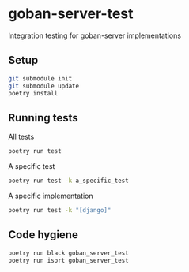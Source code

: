 # goban-server-test
Integration testing for goban-server implementations

## Setup
```sh
git submodule init
git submodule update
poetry install
```

## Running tests
All tests
```sh
poetry run test
```

A specific test
```sh
poetry run test -k a_specific_test
```
A specific implementation
```sh
poetry run test -k "[django]"
```

## Code hygiene
```sh
poetry run black goban_server_test
poetry run isort goban_server_test
```
